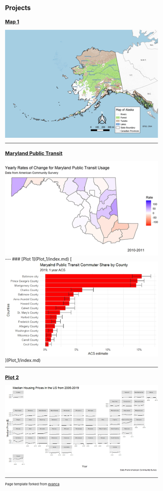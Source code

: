 
## Projects 

### [Map 1](Project_Map1/index.md)
 [<img src="images/Map1.jpg?raw=true"/>](/Project_Map1/index.md)

---
### [Maryland Public Transit](Maryland_Public_Transit/index.md)
<img src="images/MDPT.gif">
---
### [Plot 1](Plot_1/index.md)
[<img src="images/MD_PT_Commuter.jpeg?raw=true"/>](Plot_1/index.md)

---
### [Plot 2](Plot_2/index.md) 
[<img src="images/Median_Housing_prices.jpeg?raw=true"/>](/Plot_2/index.md)







---
<p style="font-size:11px">Page template forked from <a href="https://github.com/evanca/quick-portfolio">evanca</a></p>
<!-- Remove above link if you don't want to attibute -->

